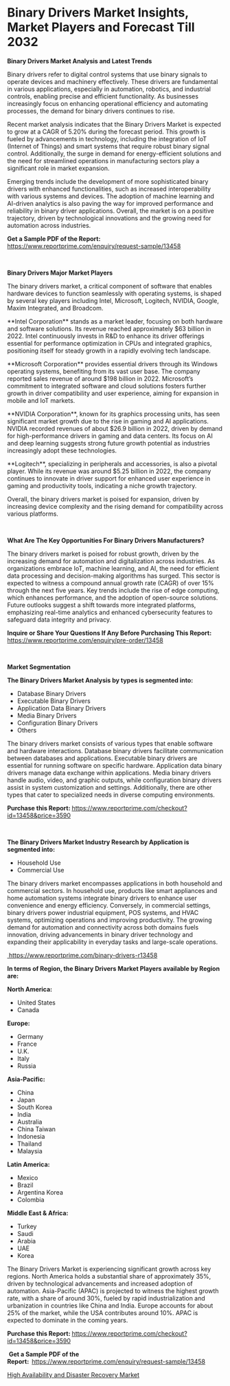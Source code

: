 <p><h1>Binary Drivers Market Insights, Market Players and Forecast Till 2032</h1></p><p><strong>Binary Drivers Market Analysis and Latest Trends</strong></p>
<p><p>Binary drivers refer to digital control systems that use binary signals to operate devices and machinery effectively. These drivers are fundamental in various applications, especially in automation, robotics, and industrial controls, enabling precise and efficient functionality. As businesses increasingly focus on enhancing operational efficiency and automating processes, the demand for binary drivers continues to rise.</p><p>Recent market analysis indicates that the Binary Drivers Market is expected to grow at a CAGR of 5.20% during the forecast period. This growth is fueled by advancements in technology, including the integration of IoT (Internet of Things) and smart systems that require robust binary signal control. Additionally, the surge in demand for energy-efficient solutions and the need for streamlined operations in manufacturing sectors play a significant role in market expansion.</p><p>Emerging trends include the development of more sophisticated binary drivers with enhanced functionalities, such as increased interoperability with various systems and devices. The adoption of machine learning and AI-driven analytics is also paving the way for improved performance and reliability in binary driver applications. Overall, the market is on a positive trajectory, driven by technological innovations and the growing need for automation across industries.</p></p>
<p><strong>Get a Sample PDF of the Report:&nbsp;</strong> <a href="https://www.reportprime.com/enquiry/request-sample/13458?utm_campaign=3299&utm_medium=2&utm_source=Github&utm_content=ia&utm_term=20032025&utm_id=binary-drivers">https://www.reportprime.com/enquiry/request-sample/13458</a></p>
<p>&nbsp;</p>
<p><strong>Binary Drivers Major Market Players</strong></p>
<p><p>The binary drivers market, a critical component of software that enables hardware devices to function seamlessly with operating systems, is shaped by several key players including Intel, Microsoft, Logitech, NVIDIA, Google, Maxim Integrated, and Broadcom.</p><p>**Intel Corporation** stands as a market leader, focusing on both hardware and software solutions. Its revenue reached approximately $63 billion in 2022. Intel continuously invests in R&D to enhance its driver offerings essential for performance optimization in CPUs and integrated graphics, positioning itself for steady growth in a rapidly evolving tech landscape.</p><p>**Microsoft Corporation** provides essential drivers through its Windows operating systems, benefiting from its vast user base. The company reported sales revenue of around $198 billion in 2022. Microsoft’s commitment to integrated software and cloud solutions fosters further growth in driver compatibility and user experience, aiming for expansion in mobile and IoT markets.</p><p>**NVIDIA Corporation**, known for its graphics processing units, has seen significant market growth due to the rise in gaming and AI applications. NVIDIA recorded revenues of about $26.9 billion in 2022, driven by demand for high-performance drivers in gaming and data centers. Its focus on AI and deep learning suggests strong future growth potential as industries increasingly adopt these technologies.</p><p>**Logitech**, specializing in peripherals and accessories, is also a pivotal player. While its revenue was around $5.25 billion in 2022, the company continues to innovate in driver support for enhanced user experience in gaming and productivity tools, indicating a niche growth trajectory.</p><p>Overall, the binary drivers market is poised for expansion, driven by increasing device complexity and the rising demand for compatibility across various platforms.</p></p>
<p>&nbsp;</p>
<p><strong>What Are The Key Opportunities For Binary Drivers Manufacturers?</strong></p>
<p><p>The binary drivers market is poised for robust growth, driven by the increasing demand for automation and digitalization across industries. As organizations embrace IoT, machine learning, and AI, the need for efficient data processing and decision-making algorithms has surged. This sector is expected to witness a compound annual growth rate (CAGR) of over 15% through the next five years. Key trends include the rise of edge computing, which enhances performance, and the adoption of open-source solutions. Future outlooks suggest a shift towards more integrated platforms, emphasizing real-time analytics and enhanced cybersecurity features to safeguard data integrity and privacy.</p></p>
<p><strong>Inquire or Share Your Questions If Any Before Purchasing This Report:</strong> <a href="https://www.reportprime.com/enquiry/pre-order/13458?utm_campaign=3299&utm_medium=2&utm_source=Github&utm_content=ia&utm_term=20032025&utm_id=binary-drivers">https://www.reportprime.com/enquiry/pre-order/13458</a></p>
<p>&nbsp;</p>
<p><strong>Market Segmentation</strong></p>
<p><strong>The Binary Drivers Market Analysis by types is segmented into:</strong></p>
<p><ul><li>Database Binary Drivers</li><li>Executable Binary Drivers</li><li>Application Data Binary Drivers</li><li>Media Binary Drivers</li><li>Configuration Binary Drivers</li><li>Others</li></ul></p>
<p><p>The binary drivers market consists of various types that enable software and hardware interactions. Database binary drivers facilitate communication between databases and applications. Executable binary drivers are essential for running software on specific hardware. Application data binary drivers manage data exchange within applications. Media binary drivers handle audio, video, and graphic outputs, while configuration binary drivers assist in system customization and settings. Additionally, there are other types that cater to specialized needs in diverse computing environments.</p></p>
<p><strong>Purchase this Report:&nbsp;</strong><a href="https://www.reportprime.com/checkout?id=13458&price=3590&utm_campaign=3299&utm_medium=2&utm_source=Github&utm_content=ia&utm_term=20032025&utm_id=binary-drivers">https://www.reportprime.com/checkout?id=13458&price=3590</a></p>
<p>&nbsp;</p>
<p><strong>The Binary Drivers Market Industry Research by Application is segmented into:</strong></p>
<p><ul><li>Household Use</li><li>Commercial Use</li></ul></p>
<p><p>The binary drivers market encompasses applications in both household and commercial sectors. In household use, products like smart appliances and home automation systems integrate binary drivers to enhance user convenience and energy efficiency. Conversely, in commercial settings, binary drivers power industrial equipment, POS systems, and HVAC systems, optimizing operations and improving productivity. The growing demand for automation and connectivity across both domains fuels innovation, driving advancements in binary driver technology and expanding their applicability in everyday tasks and large-scale operations.</p></p>
<p><a href="https://www.reportprime.com/binary-drivers-r13458?utm_campaign=3299&utm_medium=2&utm_source=Github&utm_content=ia&utm_term=20032025&utm_id=binary-drivers">&nbsp;https://www.reportprime.com/binary-drivers-r13458</a></p>
<p><strong>In terms of Region, the Binary Drivers Market Players available by Region are:</strong></p>
<p>
    <p> <strong> North America: </strong>
        <ul>
            <li>United States</li>
            <li>Canada</li>
        </ul>
        </p> 
    <p> <strong> Europe: </strong>
        <ul>
            <li>Germany</li>
            <li>France</li>
            <li>U.K.</li>
            <li>Italy</li>
            <li>Russia</li>
        </ul>
        </p> 
    <p> <strong> Asia-Pacific: </strong>
        <ul>
            <li>China</li>
            <li>Japan</li>
            <li>South Korea</li>
            <li>India</li>
            <li>Australia</li>
            <li>China Taiwan</li>
            <li>Indonesia</li>
            <li>Thailand</li>
            <li>Malaysia</li>
        </ul>
        </p> 
    <p> <strong> Latin America: </strong>
        <ul>
            <li>Mexico</li>
            <li>Brazil</li>
            <li>Argentina Korea</li>
            <li>Colombia</li>
        </ul>
        </p> 
    <p> <strong> Middle East & Africa: </strong>
        <ul>
            <li>Turkey</li>
            <li>Saudi</li>
            <li>Arabia</li>
            <li>UAE</li>
            <li>Korea</li>
        </ul>
    </p>
    </p>
<p><p>The Binary Drivers Market is experiencing significant growth across key regions. North America holds a substantial share of approximately 35%, driven by technological advancements and increased adoption of automation. Asia-Pacific (APAC) is projected to witness the highest growth rate, with a share of around 30%, fueled by rapid industrialization and urbanization in countries like China and India. Europe accounts for about 25% of the market, while the USA contributes around 10%. APAC is expected to dominate in the coming years.</p></p>
<p><strong>Purchase this Report: </strong><a href="https://www.reportprime.com/checkout?id=13458&price=3590&utm_campaign=3299&utm_medium=2&utm_source=Github&utm_content=ia&utm_term=20032025&utm_id=binary-drivers">https://www.reportprime.com/checkout?id=13458&price=3590</a></p>
<p>&nbsp;<strong>Get a Sample PDF of the Report:&nbsp;&nbsp;</strong><a href="https://www.reportprime.com/enquiry/request-sample/13458?utm_campaign=3299&utm_medium=2&utm_source=Github&utm_content=ia&utm_term=20032025&utm_id=binary-drivers">https://www.reportprime.com/enquiry/request-sample/13458</a></p>
<p><strong></strong></p>
<p><p><a href="https://github.com/sirayedantte/Market-Research-Report-List-1/blob/main/high-availability-and-disaster-recovery-market.md?utm_campaign=3299&utm_medium=2&utm_source=Github&utm_content=ia&utm_term=20032025&utm_id=binary-drivers">High Availability and Disaster Recovery Market</a></p></p>